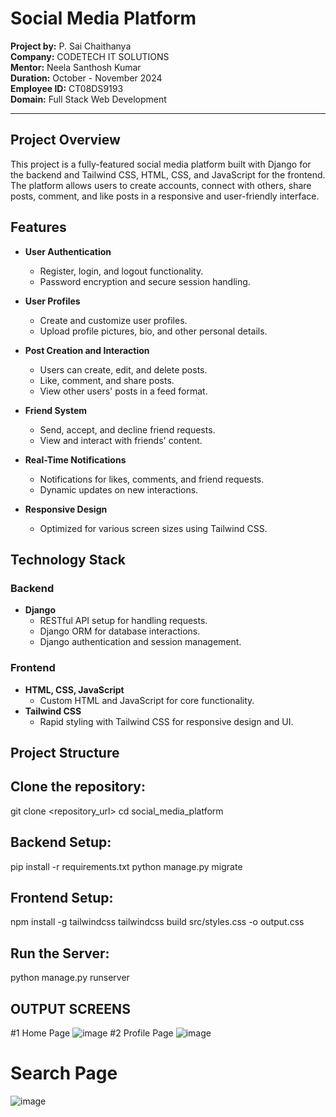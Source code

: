 # Social Media Platform

**Project by:** P. Sai Chaithanya  
**Company:** CODETECH IT SOLUTIONS  
**Mentor:** Neela Santhosh Kumar  
**Duration:** October - November 2024  
**Employee ID:** CT08DS9193  
**Domain:** Full Stack Web Development  

---

## Project Overview

This project is a fully-featured social media platform built with Django for the backend and Tailwind CSS, HTML, CSS, and JavaScript for the frontend. The platform allows users to create accounts, connect with others, share posts, comment, and like posts in a responsive and user-friendly interface.

## Features

- **User Authentication**  
  - Register, login, and logout functionality.
  - Password encryption and secure session handling.

- **User Profiles**  
  - Create and customize user profiles.
  - Upload profile pictures, bio, and other personal details.

- **Post Creation and Interaction**  
  - Users can create, edit, and delete posts.
  - Like, comment, and share posts.
  - View other users' posts in a feed format.

- **Friend System**  
  - Send, accept, and decline friend requests.
  - View and interact with friends' content.

- **Real-Time Notifications**  
  - Notifications for likes, comments, and friend requests.
  - Dynamic updates on new interactions.

- **Responsive Design**  
  - Optimized for various screen sizes using Tailwind CSS.

## Technology Stack

### Backend
- **Django**  
  - RESTful API setup for handling requests.
  - Django ORM for database interactions.
  - Django authentication and session management.

### Frontend
- **HTML, CSS, JavaScript**  
  - Custom HTML and JavaScript for core functionality.
- **Tailwind CSS**  
  - Rapid styling with Tailwind CSS for responsive design and UI.

## Project Structure

## Clone the repository:
git clone <repository_url>
cd social_media_platform

## Backend Setup:
pip install -r requirements.txt
python manage.py migrate

## Frontend Setup:
npm install -g tailwindcss
tailwindcss build src/styles.css -o output.css

## Run the Server:
python manage.py runserver

## OUTPUT SCREENS 
#1 Home Page
![image](https://github.com/user-attachments/assets/b224b7fe-0cc0-4fb3-8e4e-b1b39eedae9b)
#2 Profile Page
![image](https://github.com/user-attachments/assets/4b2667e1-0f82-4789-86c7-0bddefdeac89)
# Search Page
![image](https://github.com/user-attachments/assets/e6bfccb4-d52e-450e-9c4d-863742f35bc8)





